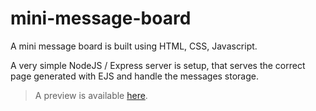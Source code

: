 # mini-message-board

A mini message board is built using HTML, CSS, Javascript.

A very simple NodeJS / Express server is setup, that serves the correct page generated with EJS and handle the messages storage.

> A preview is available [here](https://mini-message-board-zq1g.onrender.com/).
